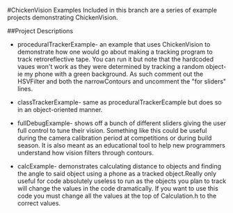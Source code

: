 #ChickenVision Examples
Included in this branch are a series of example projects demonstrating ChickenVision.

##Project Descriptions

* proceduralTrackerExample- an example that uses ChickenVision to demonstrate how one would go about making a tracking program to track retroreflective tape. You can run it but note that the hardcoded vaues won't work as they were determined by tracking a random object-ie my phone with a green background. As such comment out the HSVFilter and both the narrowContours and uncomment the "for sliders" lines.

* classTrackerExample- same as proceduralTrackerEcample but does so in an object-oriented manner.

* fullDebugExample- shows off a bunch of different sliders giving the user full control to tune their vision. Something like this could be useful during the camera calibration period at competitions or during build season. It is also meant as an educational tool to help new programmers understand how vision filters through contours.

* calcExample- demonstrates calculating distance to objects and finding the angle to said object using a phone as a tracked object.Really only useful for code absolutely useless to run as the objects you plan to track will change the values in the code dramatically. If you want to use this code you must change all the values at the top of Calculation.h to the correct values.
